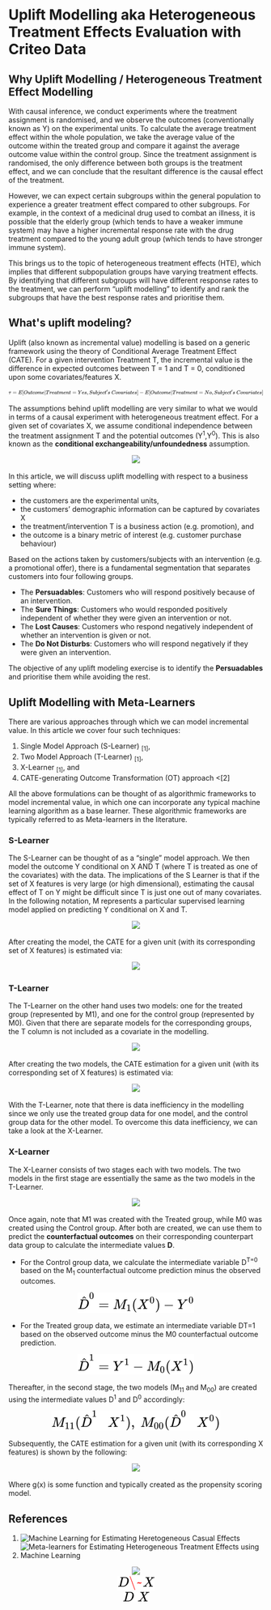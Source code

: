 # Uplift Modelling aka Heterogeneous Treatment Effects Evaluation with Criteo Data

##  Why Uplift Modelling / Heterogeneous Treatment Effect Modelling 

With causal inference, we conduct experiments where the treatment assignment is  randomised, and we observe the outcomes (conventionally known as Y) on the experimental units. To calculate the average treatment effect within the whole population, we take the average value of the outcome within the treated group and compare it against the average outcome value within the control group. Since the treatment assignment is randomised, the only difference between both groups is the treatment effect, and we can conclude that the resultant difference is the causal effect of the treatment.

However, we can expect certain subgroups within the general population to experience a greater treatment effect compared to other subgroups. For example, in the context of a medicinal drug used to combat an illness, it is possible that the elderly group (which tends to have a weaker immune system) may have a higher incremental response rate with the drug treatment compared to the young adult group (which tends to have stronger immune system). 

This brings us to the topic of heterogeneous treatment effects (HTE), which implies that different subpopulation groups have varying treatment effects. By identifying that different subgroups will have different response rates to the treatment, we can perform “uplift modelling” to identify and rank the subgroups that have the best response rates and prioritise them. 

## What's uplift modeling? 
Uplift (also known as incremental value) modelling is based on a generic framework using the theory of Conditional Average Treatment Effect (CATE). For a given intervention Treatment T, the incremental value is the difference in expected outcomes between T = 1 and T = 0, conditioned upon some covariates/features X.

<!-- $$
\tau = E[Outcome | Treatment = Yes, Subject's\ Covariates] - E[Outcome | Treatment = No, Subject's\ Covariates]
$$ --> 

<div align="center"><img style="background: white;" src="../svg/bnNiILa9HE.svg"></div>

The assumptions behind uplift modelling are very similar to what we would in terms of a causal experiment with heterogeneous treatment effect. For a given set of covariates X, we assume conditional independence between the treatment assignment T and the potential outcomes (Y<sup>1</sup>,Y<sup>0</sup>). This is also known as the __conditional exchangeability/unfoundedness__ assumption.

<!-- $$
Y^1,\ Y^0\ \perp\ T\ |\ X
$$ --> 

<div align="center"><img style="background: white;" src="https://render.githubusercontent.com/render/math?math=Y%5E1%2C%5C%20Y%5E0%5C%20%5Cperp%5C%20T%5C%20%7C%5C%20X"></div>


In this article, we will discuss uplift modelling with respect to a business setting where:
- the customers are the experimental units, 
- the customers’ demographic information can be captured by covariates X
- the treatment/intervention T is a business action (e.g. promotion), and 
- the outcome is a binary metric of interest (e.g. customer purchase behaviour) 

Based on the actions taken by customers/subjects with an intervention (e.g. a promotional offer), there is a fundamental segmentation that separates customers into four following groups. 
- The __Persuadables__: Customers who will respond positively because of an intervention. 
- The __Sure Things__: Customers who would responded positively independent of whether they were given an intervention or not. 
- The __Lost Causes__: Customers who respond negatively independent of whether an intervention is given or not. 
- The __Do Not Disturbs__: Customers who will respond negatively if they were given an intervention. 

The objective of any uplift modeling exercise is to identify the __Persuadables__ and prioritise them while avoiding the rest.

## Uplift Modelling with Meta-Learners

There are various approaches through which we can model incremental value. In this article we cover four such techniques:
1. Single Model Approach (S-Learner) <sub>[1]</sub>, 
2. Two Model Approach (T-Learner) <sub>[1]</sub>, 
3. X-Learner <sub>[1]</sub>, and 
4. CATE-generating Outcome Transformation (OT) approach <[2]

All the above formulations can be thought of as algorithmic frameworks to model incremental value, in which one can incorporate any typical machine learning algorithm as a base learner. These algorithmic frameworks are typically referred to as Meta-learners in the literature.

### S-Learner

The S-Learner can be thought of as a “single” model approach. We then model the outcome Y conditional on X AND T (where T is treated as one of the covariates) with the data. The implications of the S Learner is that if the set of X features is very large (or high dimensional), estimating the causal effect of T on Y might be difficult since T is just one out of many covariates. In the following notation, M represents a particular supervised learning model applied on predicting Y conditional on X and T.

<!-- $$
M(Y\ ~\ X,\ T)
$$ --> 

<div align="center"><img style="background: white;" src="https://render.githubusercontent.com/render/math?math=M(Y%5C%20~%5C%20X%2C%5C%20T)"></div>

After creating the model, the CATE for a given unit (with its corresponding set of X features) is estimated via:

<!-- $$
\hat{\tau}(X = x) = M(X = x, T = 1) - M(X = x, T = 0)
$$ --> 

<div align="center"><img style="background: white;" src="https://render.githubusercontent.com/render/math?math=%5Chat%7B%5Ctau%7D(X%20%3D%20x)%20%3D%20M(X%20%3D%20x%2C%20T%20%3D%201)%20-%20M(X%20%3D%20x%2C%20T%20%3D%200)"></div>

### T-Learner
The T-Learner on the other hand uses two models: one for the treated group (represented by M1), and one for the control group (represented by M0). Given that there are separate models for the corresponding groups, the T column is not included as a covariate in the modelling.

<!-- $$
M_1(Y^{T=1}\ ~\ X^{T=1}),\ M_0(Y^{T=0}\ ~\ X^{T=0})
$$ --> 

<div align="center"><img style="background: white;" src="https://render.githubusercontent.com/render/math?math=M_1(Y%5E%7BT%3D1%7D%5C%20~%5C%20X%5E%7BT%3D1%7D)%2C%5C%20M_0(Y%5E%7BT%3D0%7D%5C%20~%5C%20X%5E%7BT%3D0%7D)"></div>

After creating the two models, the CATE estimation for a given unit (with its corresponding set of X features) is estimated via:

<!-- $$
\hat{\tau}(X = x) = M_1(X = x) - M_0(X = x)
$$ --> 

<div align="center"><img style="background: white;" src="https://render.githubusercontent.com/render/math?math=%5Chat%7B%5Ctau%7D(X%20%3D%20x)%20%3D%20M_1(X%20%3D%20x)%20-%20M_0(X%20%3D%20x)"></div>

With the T-Learner, note that there is data inefficiency in the modelling since we only use the treated group data for one model, and the control group data for the other model. To overcome this data inefficiency, we can take a look at the X-Learner.

### X-Learner
The X-Learner consists of two stages each with two models. The two models in the first stage are essentially the same as the two models in the T-Learner. 

<!-- $$
First\ Stage: M_1(Y^{T=1}\ ~\ X^{T=1}),\ M_0(Y^{T=0}\ ~\ X^{T=0})
$$ --> 

<div align="center"><img style="background: white;" src="https://render.githubusercontent.com/render/math?math=First%5C%20Stage%3A%20M_1(Y%5E%7BT%3D1%7D%5C%20~%5C%20X%5E%7BT%3D1%7D)%2C%5C%20M_0(Y%5E%7BT%3D0%7D%5C%20~%5C%20X%5E%7BT%3D0%7D)"></div>

Once again, note that M1 was created with the Treated group, while M0 was created using the Control group. After both are created, we can use them to predict the __counterfactual outcomes__ on their corresponding counterpart data group to calculate the intermediate values __D__. 

- For the Control group data, we calculate the intermediate variable D<sup>T=0</sup> based on the M<sub>1</sub> counterfactual outcome prediction minus the observed outcomes.

<!-- $$
\hat{D}^{0} = M_1(X^{0}) -Y^{0}
$$ --> 

<div align="center"><img style="background: white;" src="../svg/Tsbo8dSsoZ.svg"></div>

- For the Treated group data, we estimate an intermediate variable DT=1 based on the observed outcome minus the M0 counterfactual outcome prediction.

<!-- $$
\hat{D}^{1} = Y^{1} - M_0(X^{1})
$$ --> 

<div align="center"><img style="background: white;" src="../svg/y0LR43hM4R.svg"></div>

Thereafter, in the second stage, the two models (M<sub>11</sub> and M<sub>00</sub>) are created using the intermediate values D<sup>1</sup> and D<sup>0</sup> accordingly:

<!-- $$
M_{11}(\hat{D}^1\ ~ \ X^1),\ M_{00}(\hat{D}^0\ ~ \ X^0)
$$ --> 

<div align="center"><img style="background: white;" src="../svg/NOovfHFLSU.svg"></div>


Subsequently, the CATE estimation for a given unit (with its corresponding X features) is shown by the following:

<!-- $$
\hat{\tau}(X) = g(x)M_{00}(\hat{D}^0\ ~\ X^0) - (1 - g(x))M_{11}(\hat{D}^1\ ~\ X^1)
$$ --> 

<div align="center"><img style="background: white;" src="https://render.githubusercontent.com/render/math?math=%5Chat%7B%5Ctau%7D(X)%20%3D%20g(x)M_%7B00%7D(%5Chat%7BD%7D%5E0%5C%20~%5C%20X%5E0)%20-%20(1%20-%20g(x))M_%7B11%7D(%5Chat%7BD%7D%5E1%5C%20~%5C%20X%5E1)"></div> 


Where g(x) is some function and typically created as the propensity scoring model.




## References
1. ![Machine Learning for Estimating Heretogeneous Casual Effects](https://www.gsb.stanford.edu/faculty-research/working-papers/machine-learning-estimating-heretogeneous-casual-effects)
2. ![Meta-learners for Estimating Heterogeneous Treatment Effects using Machine Learning](https://arxiv.org/abs/1706.03461)

<!-- $$
D \approx X
$$ --> 

<div align="center"><img style="background: white;" src="https://render.githubusercontent.com/render/math?math=D%20%5Capprox%20X"></div>

<div align="center"><img style="background: white;" src="../svg/g9OEsDsevt.svg"></div>

<div align="center"><img style="background: white;" src="../svg/XC30Tu72PM.svg"></div>